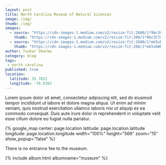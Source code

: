 ```yaml
---
layout: post
title: North Carolina Museum of Natural Sciences
image: /img/
thumb: /img/
images:  
  - source: "https://cdn-images-1.medium.com/v2/resize:fit:2600/1*9bc3CTmkJpa5LqFgR9pEdw.jpeg"
    thumb: "https://cdn-images-1.medium.com/v2/resize:fit:200/1*9bc3CTmkJpa5LqFgR9pEdw.jpeg"
  - source: "https://cdn-images-1.medium.com/v2/resize:fit:2600/1*mk5xbWBa88B1dcHfdxYa1g.jpeg"
    thumb: "https://cdn-images-1.medium.com/v2/resize:fit:200/1*mk5xbWBa88B1dcHfdxYa1g.jpeg"
author: Tushar Sharma
category: blog
tags:
 - north carolina
published: true
location:   
  latitude: 35.7822
  longitude: -78.6393
---
```


Lorem ipsum dolor sit amet, consectetur adipiscing elit, sed do eiusmod tempor incididunt ut labore et dolore magna aliqua. Ut enim ad minim veniam, quis nostrud exercitation ullamco laboris nisi ut aliquip ex ea commodo consequat. Duis aute irure dolor in reprehenderit in voluptate velit esse cillum dolore eu fugiat nulla pariatur.<!-- truncate_here -->

{% google_map center: page.location latitude: page.location.latitude longitude: page.location.longitude width="100%" height="568" zoom="15" show_popup="false" %}

There is no entrance fee to the museum.

<script src="{{ root_url }}/js/lightbox-plus-jquery.js"></script>
<link rel="stylesheet" href="{{ root_url }}/css/lightbox.css">

{% include album.html albumname="museum" %}

